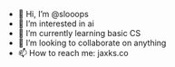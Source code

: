 - 👋 Hi, I’m @slooops
- 👀 I’m interested in ai
- 🌱 I’m currently learning basic CS
- 💞️ I’m looking to collaborate on anything
- 📫 How to reach me: jaxks.co

<!---
slooops/slooops is a ✨ special ✨ repository because its `README.md` (this file) appears on your GitHub profile.
You can click the Preview link to take a look at your changes.
--->

